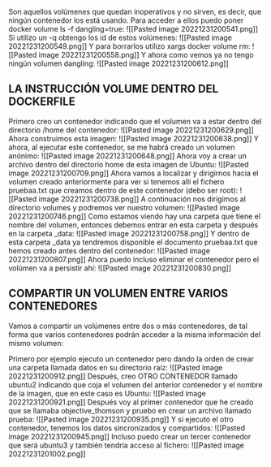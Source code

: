Son aquellos volúmenes que quedan inoperativos y no sirven, es decir, que ningún contenedor los está usando. Para acceder a ellos puedo poner docker volume ls -f dangling=true:
![[Pasted image 20221231200541.png]]
Si utilizo un -q obtengo los id de estos volúmenes:
![[Pasted image 20221231200549.png]]
Y para borrarlos utilizo xargs docker volume rm:
![[Pasted image 20221231200558.png]]
Y ahora como vemos ya no tengo ningún volumen dangling:
![[Pasted image 20221231200612.png]]
## LA INSTRUCCIÓN VOLUME DENTRO DEL DOCKERFILE
Primero creo un contenedor indicando que el volumen va a estar dentro del directorio /home del contenedor:
![[Pasted image 20221231200629.png]]
Ahora construimos esta imagen:
![[Pasted image 20221231200638.png]]
Y ahora, al ejecutar este contenedor, se me habrá creado un volumen anónimo:
![[Pasted image 20221231200648.png]]
Ahora voy a crear un archivo dentro del directorio home de esta imagen de Ubuntu:
![[Pasted image 20221231200709.png]]
Ahora vamos a localizar y dirigirnos hacia el volumen creado anteriormente para ver si tenemos allí el fichero pruebaa.txt que creamos dentro de este contenedor (debo ser root):
![[Pasted image 20221231200738.png]]
A continuación nos dirigimos al directorio volumes y podremos ver nuestro volumen:
![[Pasted image 20221231200746.png]]
Como estamos viendo hay una carpeta que tiene el nombre del volumen, entonces debemos entrar en esta carpeta y después en la carpeta _data:
![[Pasted image 20221231200758.png]]
Y dentro de esta carpeta _data ya tendremos disponible el documento pruebaa.txt que hemos creado antes dentro del contenedor:
![[Pasted image 20221231200807.png]]
Ahora puedo incluso eliminar el contenedor pero el volúmen va a persistir ahí:
![[Pasted image 20221231200830.png]]
## COMPARTIR UN VOLUMEN ENTRE VARIOS CONTENEDORES
Vamos a compartir un volúmenes entre dos o más contenedores, de tal forma que varios contenedores podrán acceder a la misma información del mismo volumen:

Primero por ejemplo ejecuto un contenedor pero dando la orden de crear una carpeta llamada datos en su directorio raíz:
![[Pasted image 20221231200912.png]]
Después, creo OTRO CONTENEDOR llamado ubuntu2 indicando que coja el volumen del anterior contenedor y el nombre de la imagen, que en este caso es Ubuntu:
![[Pasted image 20221231200921.png]]
Después voy al primer contenedor que he creado que se llamaba objective_thomson y pruebo en crear un archivo llamado prueba:
![[Pasted image 20221231200935.png]]
Y si ejecuto el otro contenedor, tenemos los datos sincronizados y compartidos:
![[Pasted image 20221231200945.png]]
Incluso puedo crear un tercer contenedor que será ubuntu3 y también tendría acceso al fichero:
![[Pasted image 20221231201002.png]]

